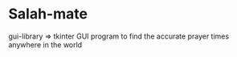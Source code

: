 # Salah-mate
gui-library => tkinter
GUI program to find the accurate prayer times anywhere in the world
